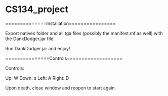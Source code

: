 # CS134_project

==============Installation================

Export natives folder and all tga files 
(possibly the manifest.mf as well) 
with the DankDodger.jar file.

Run DankDodger.jar and enjoy!

===============Controls===================

Controls:

Up:    W
Down:  s
Left:  A
Right: D

Upon death, close window and reopen to 
start again.